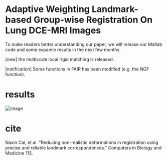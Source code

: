 # Adaptive Weighting Landmark-based Group-wise Registration On Lung DCE-MRI Images
To make readers better understanding our paper, we will release our Matlab code and some expamle results in the next few months.

[new] the multiscale local rigid matching is released.

[notification] Some functions in FAIR has been modified (e.g. the NGF function).

# results
![image](https://github.com/cainaxin/LMRDDR/blob/master/images/show_landmark_v2.jpg)
# cite
Naxin Cai, et al. "Reducing non-realistic deformations in registration using precise and reliable landmark correspondences." Computers in Biology and Medicine 115.
